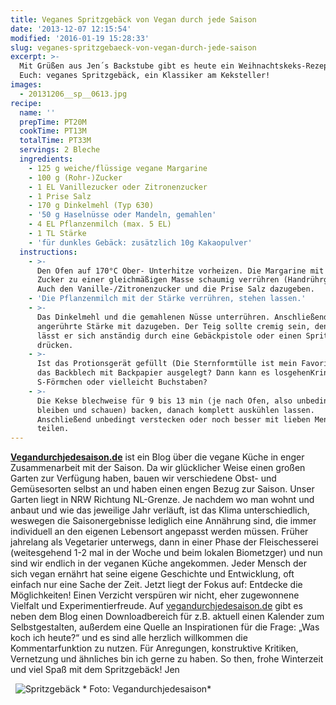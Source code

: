 ```yaml
---
title: Veganes Spritzgebäck von Vegan durch jede Saison
date: '2013-12-07 12:15:54'
modified: '2016-01-19 15:28:33'
slug: veganes-spritzgebaeck-von-vegan-durch-jede-saison
excerpt: >-
  Mit Grüßen aus Jen´s Backstube gibt es heute ein Weihnachtskeks-Rezept für
  Euch: veganes Spritzgebäck, ein Klassiker am Keksteller!
images:
  - 20131206__sp__0613.jpg
recipe:
  name: ''
  prepTime: PT20M
  cookTime: PT13M
  totalTime: PT33M
  servings: 2 Bleche
  ingredients:
    - 125 g weiche/flüssige vegane Margarine
    - 100 g (Rohr-)Zucker
    - 1 EL Vanillezucker oder Zitronenzucker
    - 1 Prise Salz
    - 170 g Dinkelmehl (Typ 630)
    - '50 g Haselnüsse oder Mandeln, gemahlen'
    - 4 EL Pflanzenmilch (max. 5 EL)
    - 1 TL Stärke
    - 'für dunkles Gebäck: zusätzlich 10g Kakaopulver'
  instructions:
    - >-
      Den Ofen auf 170°C Ober- Unterhitze vorheizen. Die Margarine mit dem
      Zucker zu einer gleichmäßigen Masse schaumig verrühren (Handrührgerät).
      Auch den Vanille-/Zitronenzucker und die Prise Salz dazugeben.
    - 'Die Pflanzenmilch mit der Stärke verrühren, stehen lassen.'
    - >-
      Das Dinkelmehl und die gemahlenen Nüsse unterrühren. Anschließend die
      angerührte Stärke mit dazugeben. Der Teig sollte cremig sein, denn nur so
      lässt er sich anständig durch eine Gebäckpistole oder einen Spritzbeutel
      drücken.
    - >-
      Ist das Protionsgerät gefüllt (Die Sternformtülle ist mein Favorit) und
      das Backblech mit Backpapier ausgelegt? Dann kann es losgehenKringel,
      S-Förmchen oder vielleicht Buchstaben?
    - >-
      Die Kekse blechweise für 9 bis 13 min (je nach Ofen, also unbedingt dabei
      bleiben und schauen) backen, danach komplett auskühlen lassen.
      Anschließend unbedingt verstecken oder noch besser mit lieben Menschen
      teilen.
---
```


**[Vegandurchjedesaison.de](http://www.vegandurchjedesaison.de/)** ist ein Blog über die vegane Küche in enger Zusammenarbeit mit der Saison. Da wir glücklicher Weise einen großen Garten zur Verfügung haben, bauen wir verschiedene Obst- und Gemüsesorten selbst an und haben einen engen Bezug zur Saison. Unser Garten liegt in NRW Richtung NL-Grenze. Je nachdem wo man wohnt und anbaut und wie das jeweilige Jahr verläuft, ist das Klima unterschiedlich, weswegen die Saisonergebnisse lediglich eine Annährung sind, die immer individuell an den eigenen Lebensort angepasst werden müssen. Früher jahrelang als Vegetarier unterwegs, dann in einer Phase der Fleischesserei (weitesgehend 1-2 mal in der Woche und beim lokalen Biometzger) und nun sind wir endlich in der veganen Küche angekommen. Jeder Mensch der sich vegan ernährt hat seine eigene Geschichte und Entwicklung, oft einfach nur eine Sache der Zeit. Jetzt liegt der Fokus auf: Entdecke die Möglichkeiten! Einen Verzicht verspüren wir nicht, eher zugewonnene Vielfalt und Experimentierfreude. Auf [vegandurchjedesaison.de](http://vegandurchjedesaison.de/) gibt es neben dem Blog einen Downloadbereich für z.B. aktuell einen Kalender zum Selbstgestalten, außerdem eine Quelle an Inspirationen für die Frage: „Was koch ich heute?“ und es sind alle herzlich willkommen die Kommentarfunktion zu nutzen. Für Anregungen, konstruktive Kritiken, Vernetzung und ähnliches bin ich gerne zu haben. So then, frohe Winterzeit und viel Spaß mit dem Spritzgebäck! Jen [<!-- Image removed (no copyright): spritzgebäck.jpg -->](https://www.veganblatt.com/i/spritzgebäck.jpg)

  ![Spritzgebäck](https://www.veganblatt.com/i/20131206__sp__0613.jpg) \* Foto: Vegandurchjedesaison\*
